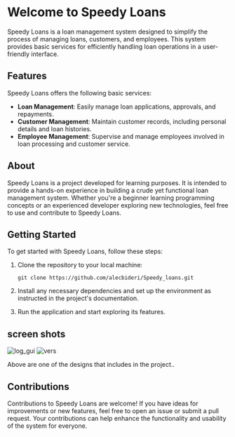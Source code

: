 # Welcome to Speedy Loans

Speedy Loans is a loan management system designed to simplify the process of managing loans, customers, and employees. This system provides basic services for efficiently handling loan operations in a user-friendly interface.

## Features

Speedy Loans offers the following basic services:

- **Loan Management**: Easily manage loan applications, approvals, and repayments.
- **Customer Management**: Maintain customer records, including personal details and loan histories.
- **Employee Management**: Supervise and manage employees involved in loan processing and customer service.

## About

Speedy Loans is a project developed for learning purposes. It is intended to provide a hands-on experience in building a crude yet functional loan management system. Whether you're a beginner learning programming concepts or an experienced developer exploring new technologies, feel free to use and contribute to Speedy Loans.

## Getting Started

To get started with Speedy Loans, follow these steps:

1. Clone the repository to your local machine:
   ```
   git clone https://github.com/alecbideri/Speedy_loans.git
   ```

2. Install any necessary dependencies and set up the environment as instructed in the project's documentation.

3. Run the application and start exploring its features.

## screen shots

![log_gui](https://github.com/alecbideri/Speedy_loans/assets/101627722/d258e6dc-ad67-435e-ba40-70f8db87915b)
![vers](https://github.com/alecbideri/Speedy_loans-in-java/assets/101627722/418a0141-9596-4fcf-ad28-c16fd391727e)


Above are one of the designs that includes in the project..

## Contributions

Contributions to Speedy Loans are welcome! If you have ideas for improvements or new features, feel free to open an issue or submit a pull request. Your contributions can help enhance the functionality and usability of the system for everyone.
